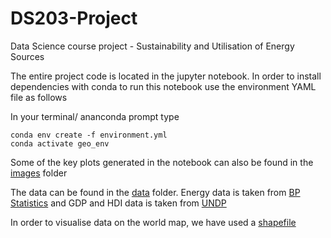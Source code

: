 # DS203-Project
Data Science course project - Sustainability and Utilisation of Energy Sources 

The entire project code is located in the jupyter notebook. In order to install dependencies with conda to run this notebook use the environment YAML file as follows

In your terminal/ ananconda prompt type
~~~
conda env create -f environment.yml
conda activate geo_env
~~~

Some of the key plots generated in the notebook can also be found in the [images](./images) folder
 
The data can be found in the [data](./data) folder. Energy data is taken from [BP Statistics](https://www.bp.com/en/global/corporate/energy-economics/statistical-review-of-world-energy.html) and GDP and HDI data is taken from [UNDP](http://hdr.undp.org/en/indicators/137506)
 
In order to visualise data on the world map, we have used a [shapefile](./Shape%20file/World_Countries.shp)
 
